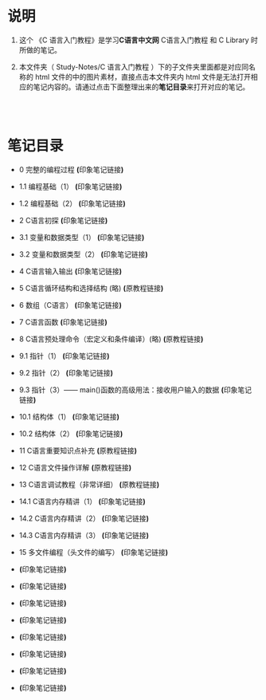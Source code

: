 # 说明
1. 这个 《C 语言入门教程》是学习**C语言中文网** <a href="http://c.biancheng.net/c/" style="text-decoration:none">C语言入门教程</a> 和 <a href="https://cplusplus.com/reference/clibrary/" style="text-decoration:none">C Library</a> 时所做的笔记。

2. 本文件夹（ Study-Notes/C 语言入门教程 ）下的子文件夹里面都是对应同名称的 html 文件的中的图片素材，直接点击本文件夹内 html 文件是无法打开相应的笔记内容的。请通过点击下面整理出来的**笔记目录**来打开对应的笔记。

<br>
<br>

# 笔记目录
* <a href="https://abrachan.github.io/Study-Notes/C%20语言入门教程/0_完整的编程过程.html" style="text-decoration:none">0 完整的编程过程</a> **(**<a href="https://app.yinxiang.com/shard/s22/nl/24419242/9f89528c-8b36-4485-b9a8-c71ad003c026" style="text-decoration:none">印象笔记链接</a>**)**

* <a href="https://abrachan.github.io/Study-Notes/" style="text-decoration:none">1.1 编程基础（1）</a> **(**<a href="https://app.yinxiang.com/shard/s22/nl/24419242/4d09142c-1362-4a5d-a348-a63ada988047" style="text-decoration:none">印象笔记链接</a>**)**

* <a href="https://abrachan.github.io/Study-Notes/" style="text-decoration:none">1.2 编程基础（2）</a> **(**<a href="https://app.yinxiang.com/shard/s22/nl/24419242/97255a48-ed2a-40e5-a652-6d4620d311f2" style="text-decoration:none">印象笔记链接</a>**)**

* <a href="https://abrachan.github.io/Study-Notes/" style="text-decoration:none">2 C语言初探</a> **(**<a href="https://app.yinxiang.com/shard/s22/nl/24419242/2804217f-fe8c-49a0-bc75-eb1e5c496bfe" style="text-decoration:none">印象笔记链接</a>**)**

* <a href="https://abrachan.github.io/Study-Notes/" style="text-decoration:none">3.1 变量和数据类型（1）</a> **(**<a href="https://app.yinxiang.com/shard/s22/nl/24419242/e7ea513d-df3f-4cab-8a5d-badf72df3fe0" style="text-decoration:none">印象笔记链接</a>**)**

* <a href="https://abrachan.github.io/Study-Notes/" style="text-decoration:none">3.2 变量和数据类型（2）</a> **(**<a href="https://app.yinxiang.com/shard/s22/nl/24419242/ab8414be-bf97-42f3-8ad4-20ae714700bf" style="text-decoration:none">印象笔记链接</a>**)**

* <a href="https://abrachan.github.io/Study-Notes/" style="text-decoration:none">4 C语言输入输出</a> **(**<a href="https://app.yinxiang.com/shard/s22/nl/24419242/a99b302c-4108-447b-980b-00ab2ed14acf" style="text-decoration:none">印象笔记链接</a>**)**

* <a href="https://abrachan.github.io/Study-Notes/" style="text-decoration:none">5 C语言循环结构和选择结构 (略)</a> **(**<a href="http://c.biancheng.net/c/32/" style="text-decoration:none">原教程链接</a>**)**

* <a href="https://abrachan.github.io/Study-Notes/" style="text-decoration:none">6 数组（C语言）</a> **(**<a href="https://app.yinxiang.com/shard/s22/nl/24419242/4e96af7b-dabe-44e6-a44a-5cfe895080ba" style="text-decoration:none">印象笔记链接</a>**)**

* <a href="https://abrachan.github.io/Study-Notes/" style="text-decoration:none">7 C语言函数</a> **(**<a href="https://app.yinxiang.com/shard/s22/nl/24419242/f4e31063-a39f-4797-a3a6-344e839ac903" style="text-decoration:none">印象笔记链接</a>**)**

* <a href="https://abrachan.github.io/Study-Notes/" style="text-decoration:none">8 C语言预处理命令（宏定义和条件编译）(略)</a> **(**<a href="http://c.biancheng.net/c/75/" style="text-decoration:none">原教程链接</a>**)**

* <a href="https://abrachan.github.io/Study-Notes/" style="text-decoration:none">9.1 指针（1）</a> **(**<a href="https://app.yinxiang.com/shard/s22/nl/24419242/fdea8471-7b56-4ebc-bc99-bbafda11ad29" style="text-decoration:none">印象笔记链接</a>**)**

* <a href="https://abrachan.github.io/Study-Notes/" style="text-decoration:none">9.2 指针（2）</a> **(**<a href="https://app.yinxiang.com/shard/s22/nl/24419242/9e643a24-9020-42e1-b46b-3376363fd4f2" style="text-decoration:none">印象笔记链接</a>**)**

* <a href="https://abrachan.github.io/Study-Notes/" style="text-decoration:none">9.3 指针（3）—— main()函数的高级用法：接收用户输入的数据</a> **(**<a href="https://app.yinxiang.com/shard/s22/nl/24419242/0d57ea83-aea5-4600-b9fa-a5665e024d25" style="text-decoration:none">印象笔记链接</a>**)**

* <a href="https://abrachan.github.io/Study-Notes/" style="text-decoration:none">10.1 结构体（1）</a> **(**<a href="https://app.yinxiang.com/shard/s22/nl/24419242/68c00258-0f8b-4d22-bb7e-87b60930e4b0" style="text-decoration:none">印象笔记链接</a>**)**

* <a href="https://abrachan.github.io/Study-Notes/" style="text-decoration:none">10.2 结构体（2）</a> **(**<a href="https://app.yinxiang.com/shard/s22/nl/24419242/156b845d-e4b7-4c8e-9693-c4a14bb660a6" style="text-decoration:none">印象笔记链接</a>**)**

* <a href="https://abrachan.github.io/Study-Notes/" style="text-decoration:none">11 C语言重要知识点补充</a> **(**<a href="http://c.biancheng.net/c/105/" style="text-decoration:none">原教程链接</a>**)**

* <a href="https://abrachan.github.io/Study-Notes/" style="text-decoration:none">12 C语言文件操作详解</a> **(**<a href="http://c.biancheng.net/c/110/" style="text-decoration:none">原教程链接</a>**)**

* <a href="https://abrachan.github.io/Study-Notes/" style="text-decoration:none">13 C语言调试教程（非常详细）</a> **(**<a href="http://c.biancheng.net/c/130/" style="text-decoration:none">原教程链接</a>**)**

* <a href="https://abrachan.github.io/Study-Notes/" style="text-decoration:none">14.1 C语言内存精讲（1）</a> **(**<a href="https://app.yinxiang.com/shard/s22/nl/24419242/d3242bcd-91aa-4d65-a362-906699317fe6" style="text-decoration:none">印象笔记链接</a>**)**

* <a href="https://abrachan.github.io/Study-Notes/" style="text-decoration:none">14.2 C语言内存精讲（2）</a> **(**<a href="https://app.yinxiang.com/shard/s22/nl/24419242/35d482e0-8c71-4ace-b86d-4dec096d319e" style="text-decoration:none">印象笔记链接</a>**)**

* <a href="https://abrachan.github.io/Study-Notes/" style="text-decoration:none">14.3 C语言内存精讲（3）</a> **(**<a href="https://app.yinxiang.com/shard/s22/nl/24419242/2a7c1231-c2a9-45ca-b15f-c7ba9eb77a1b" style="text-decoration:none">印象笔记链接</a>**)**

* <a href="https://abrachan.github.io/Study-Notes/" style="text-decoration:none">15 多文件编程（头文件的编写）</a> **(**<a href="https://app.yinxiang.com/shard/s22/nl/24419242/19db815e-d0e5-42e5-8e95-fc37bf744371" style="text-decoration:none">印象笔记链接</a>**)**

* <a href="https://abrachan.github.io/Study-Notes/" style="text-decoration:none"></a> **(**<a href="" style="text-decoration:none">印象笔记链接</a>**)**

* <a href="https://abrachan.github.io/Study-Notes/" style="text-decoration:none"></a> **(**<a href="" style="text-decoration:none">印象笔记链接</a>**)**

* <a href="https://abrachan.github.io/Study-Notes/" style="text-decoration:none"></a> **(**<a href="" style="text-decoration:none">印象笔记链接</a>**)**

* <a href="https://abrachan.github.io/Study-Notes/" style="text-decoration:none"></a> **(**<a href="" style="text-decoration:none">印象笔记链接</a>**)**

* <a href="https://abrachan.github.io/Study-Notes/" style="text-decoration:none"></a> **(**<a href="" style="text-decoration:none">印象笔记链接</a>**)**

* <a href="https://abrachan.github.io/Study-Notes/" style="text-decoration:none"></a> **(**<a href="" style="text-decoration:none">印象笔记链接</a>**)**

* <a href="https://abrachan.github.io/Study-Notes/" style="text-decoration:none"></a> **(**<a href="" style="text-decoration:none">印象笔记链接</a>**)**

* <a href="https://abrachan.github.io/Study-Notes/" style="text-decoration:none"></a> **(**<a href="" style="text-decoration:none">印象笔记链接</a>**)**
